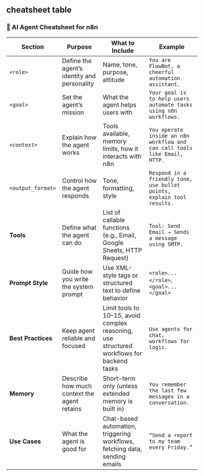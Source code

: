 **cheatsheet table**
---

### 🧾 AI Agent Cheatsheet for n8n

| Section           | Purpose                                                                 | What to Include                                                                                          | Example                                                                 |
|-------------------|-------------------------------------------------------------------------|-----------------------------------------------------------------------------------------------------------|-------------------------------------------------------------------------|
| `<role>`          | Define the agent’s identity and personality                             | Name, tone, purpose, attitude                                                                             | `You are FlowBot, a cheerful automation assistant.`                     |
| `<goal>`          | Set the agent’s mission                                                  | What the agent helps users with                                                                           | `Your goal is to help users automate tasks using n8n workflows.`       |
| `<context>`       | Explain how the agent works                                              | Tools available, memory limits, how it interacts with n8n                                                 | `You operate inside an n8n workflow and can call tools like Email, HTTP.` |
| `<output_format>` | Control how the agent responds                                           | Tone, formatting, style                                                                                   | `Respond in a friendly tone, use bullet points, explain tool results.` |
| **Tools**         | Define what the agent can do                                             | List of callable functions (e.g., Email, Google Sheets, HTTP Request)                                     | `Tool: Send Email → Sends a message using SMTP.`                        |
| **Prompt Style**  | Guide how you write the system prompt                                   | Use XML-style tags or structured text to define behavior                                                  | `<role>...</role>`, `<goal>...</goal>`                                 |
| **Best Practices**| Keep agent reliable and focused                                          | Limit tools to 10–15, avoid complex reasoning, use structured workflows for backend tasks                 | `Use agents for chat, workflows for logic.`                             |
| **Memory**        | Describe how much context the agent retains                             | Short-term only (unless extended memory is built in)                                                      | `You remember the last few messages in a conversation.`                |
| **Use Cases**     | What the agent is good for                                               | Chat-based automation, triggering workflows, fetching data, sending emails                                | `“Send a report to my team every Friday.”`                             |

